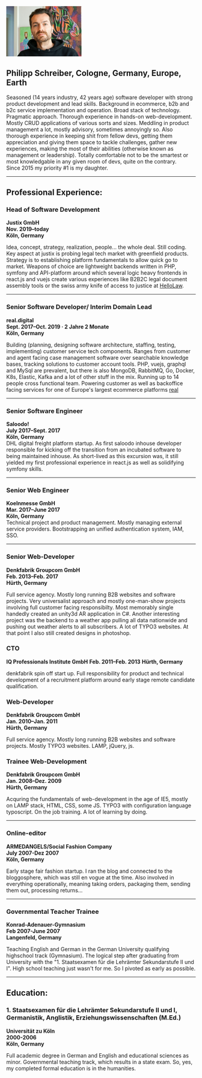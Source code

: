 <img src="assets/me.jpg" width="200"> 

## Philipp Schreiber, Cologne, Germany, Europe, Earth
Seasoned (14 years industry, 42 years age) software developer with strong product development and lead skills. Background in ecommerce, b2b and b2c service implementation and operation. Broad stack of technology. Pragmatic approach. Thorough experience in hands-on web-development. Mostly CRUD applications of various sorts and sizes. Meddling in product management a lot, mostly advisory, sometimes annoyingly so. 
Also thorough experience in keeping shit from fellow devs, getting them appreciation and giving them space to tackle challenges, gather new experiences, making the most of their abilities (otherwise known as management or leadership). Totally comfortable not to be the smartest or most knowledgable in any given room of devs, quite on the contrary.   
Since 2015 my priority #1 is my daughter.

---
## Professional Experience: 


### Head of Software Development
__Justix GmbH__  
__Nov. 2019–today__  
__Köln, Germany__  

Idea, concept, strategy, realization, people... the whole deal. Still coding. Key aspect at justix is probing legal tech market with greenfield products. Strategy is to establishing platform fundamentals to allow quick go to market. Weapons of choice are lightweight backends written in PHP, symfony and API-platform around which several logic heavy frontends in react.js and vuejs create various experiences like B2B2C legal document assembly tools or the swiss army knife of access to justice at [HelloLaw](https://de.hellolaw.com).

---
### Senior Software Developer/ Interim Domain Lead
__real.digital__  
__Sept. 2017–Oct. 2019 · 2 Jahre 2 Monate__  
__Köln, Germany__  

Building (planning, designing software architecture, staffing, testing, implementing) customer service tech components. Ranges from customer and agent facing case management software over searchable knowledge bases, tracking solutions to customer account tools. PHP, vuejs, graphql and MySql are prevalent, but there is also MongoDB, RabbitMQ, Go, Docker, K8s, Elastic, Kafka and a lot of other stuff in the mix. Running up to 14 people cross functional team. Powering customer as well as backoffice facing services for one of Europe's largest ecommerce platforms [real](https://real.de)

---
### Senior Software Engineer
__Saloodo!__  
__July 2017–Sept. 2017__  
__Köln, Germany__  
DHL digital freight platform startup. As first saloodo inhouse developer responsible for kicking off the transition from an incubated software to being maintained inhouse. As short-lived as this excursion was, it still yielded my first professional experience in react.js as well as solidifying symfony skills.

---

### Senior Web Engineer
__Koelnmesse GmbH__  
__Mar. 2017–June 2017__  
__Köln, Germany__  
Technical project and product management. Mostly managing external service providers. Bootstrapping an unified authentication system, IAM, SSO.

---

### Senior Web-Developer
__Denkfabrik Groupcom GmbH__  
__Feb. 2013–Feb. 2017__  
__Hürth, Germany__  

Full service agency. Mostly long running B2B websites and software projects. Very universalist approach and mostly one-man-show projects involving full customer facing responsibilty. Most memorably single handedly created an unity3d AR application in C#. Another interesting project was the backend to a weather app pulling all data nationwide and pushing out weather alerts to all subscribers. A lot of TYPO3 websites. At that point I also still created designs in photoshop.

### CTO
__IQ Professionals Institute GmbH__
__Feb. 2011–Feb. 2013__
__Hürth, Germany__  

denkfabrik spin off start up. Full responsibility for product and technical development of a recruitment platform around early stage remote candidate qualification.

### Web-Developer
__Denkfabrik Groupcom GmbH__  
__Jan. 2010–Jan. 2011__  
__Hürth, Germany__  

Full service agency. Mostly long running B2B websites and software projects. Mostly TYPO3 websites. LAMP, jQuery, js.

### Trainee Web-Development
__Denkfabrik Groupcom GmbH__  
__Jan. 2008–Dez. 2009__  
__Hürth, Germany__  

Acquring the fundamentals of web-development in the age of IE5, mostly on LAMP stack, HTML, CSS, some JS. TYPO3 with configuration language typoscript. On the job training. A lot of learning by doing. 

---

### Online-editor
__ARMEDANGELS/Social Fashion Company__  
__July 2007-Dez 2007__  
__Köln, Germany__   

Early stage fair fashion startup. I ran the blog and connected to the bloggosphere, which was still en vogue at the time. Also involved in everything operationally, meaning taking orders, packaging them, sending them out, processing returns...

---

### Governmental Teacher Trainee
__Konrad-Adenauer-Gymnasium__  
__Feb 2007-June 2007__  
__Langenfeld, Germany__   

Teaching English and German in the German University qualifying highschool track (Gymnasium). 
The logical step after graduating from University with the "1. Staatsexamen für die Lehrämter Sekundarstufe II und I". High school teaching just wasn't for me. So I pivoted as early as possible.

----

## Education:

### 1. Staatsexamen für die Lehrämter Sekundarstufe II und I, Germanistik, Anglistik, Erziehungswissenschaften (M.Ed.)
__Universität zu Köln__  
__2000-2006__  
__Köln, Germany__   

Full academic degree in German and English and educational sciences as minor. Governmental teaching track, which results in a state exam. So, yes, my completed formal education is in the humanities.